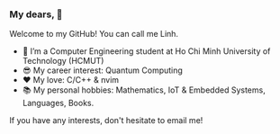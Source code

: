 ### My dears, 👋

Welcome to my GitHub! You can call me Linh.

- 🌱 I’m a Computer Engineering student at Ho Chi Minh University of Technology (HCMUT)
- :sunglasses: My career interest: Quantum Computing
- :heart: My love: C/C++ & nvim
- :books: My personal hobbies: Mathematics, IoT & Embedded Systems, Languages, Books.

If you have any interests, don't hesitate to email me!
